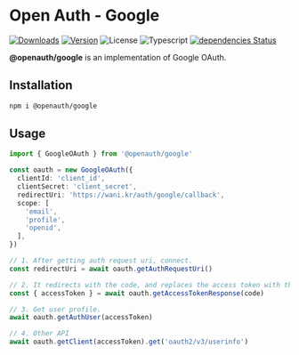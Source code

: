 # Open Auth - Google

<p align="left">
  <a href="https://npmcharts.com/compare/@openauth/google?minimal=true"><img alt="Downloads" src="https://img.shields.io/npm/dt/@openauth/google.svg?style=flat-square" /></a>
  <a href="https://www.npmjs.com/package/@openauth/google"><img alt="Version" src="https://img.shields.io/npm/v/@openauth/google.svg?style=flat-square" /></a>
  <img alt="License" src="https://img.shields.io/npm/l/@openauth/google.svg?style=flat-square" />
  <img alt="Typescript" src="https://img.shields.io/badge/language-Typescript-007acc.svg?style=flat-square" />
  <a href="https://david-dm.org/wan2land/openauth?path=packages/google"><img alt="dependencies Status" src="https://img.shields.io/david/wan2land/openauth.svg?style=flat-square&path=packages/google" /></a>
</p>

**@openauth/google** is an implementation of Google OAuth.

## Installation

```bash
npm i @openauth/google
```

## Usage

```typescript
import { GoogleOAuth } from '@openauth/google'

const oauth = new GoogleOAuth({
  clientId: 'client_id',
  clientSecret: 'client_secret',
  redirectUri: 'https://wani.kr/auth/google/callback',
  scope: [
    'email',
    'profile',
    'openid',
  ],
})

// 1. After getting auth request uri, connect.
const redirectUri = await oauth.getAuthRequestUri()

// 2. It redirects with the code, and replaces the access token with this code value.
const { accessToken } = await oauth.getAccessTokenResponse(code)

// 3. Get user profile.
await oauth.getAuthUser(accessToken)

// 4. Other API
await oauth.getClient(accessToken).get('oauth2/v3/userinfo')
```
